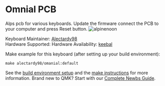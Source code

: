 # Omnial PCB

Alps pcb for various keyboards. Update the firmware connect the PCB to your computer and press Reset button.
![alpinenoon](https://i.imgur.com/0mB5HFxh.jpeg)

Keyboard Maintainer: [Alectardy98](https://github.com/alectardy98)  
Hardware Supported: 
Hardware Availability: [keebal](https://keebal.com)

Make example for this keyboard (after setting up your build environment):

    make alectardy98/omanial:default

See the [build environment setup](https://docs.qmk.fm/#/getting_started_build_tools) and the [make instructions](https://docs.qmk.fm/#/getting_started_make_guide) for more information. Brand new to QMK? Start with our [Complete Newbs Guide](https://docs.qmk.fm/#/newbs).
